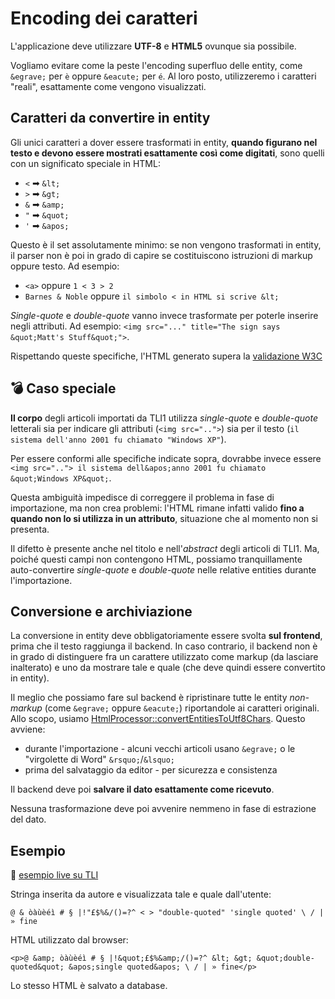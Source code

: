 # Encoding dei caratteri

L'applicazione deve utilizzare **UTF-8** e **HTML5** ovunque sia possibile.

Vogliamo evitare come la peste l'encoding superfluo delle entity, come `&egrave;` per `è` oppure `&eacute;` per `é`. Al loro posto, utilizzeremo i caratteri "reali", esattamente come vengono visualizzati.


## Caratteri da convertire in entity

Gli unici caratteri a dover essere trasformati in entity, **quando figurano nel testo e devono essere mostrati esattamente così come digitati**, sono quelli con un significato speciale in HTML:

- `<` ➡ `&lt;`
- `>` ➡ `&gt;`
- `&` ➡ `&amp;`
- `"` ➡ `&quot;`
- `'` ➡ `&apos;`

Questo è il set assolutamente minimo: se non vengono trasformati in entity, il parser non è poi in grado di capire se costituiscono istruzioni di markup oppure testo. Ad esempio:

- `<a>` oppure `1 < 3 > 2`
- `Barnes & Noble` oppure `il simbolo < in HTML si scrive &lt;`

*Single-quote* e *double-quote* vanno invece trasformate per poterle inserire negli attributi. Ad esempio: `<img src="..." title="The sign says &quot;Matt's Stuff&quot;">`.

Rispettando queste specifiche, l'HTML generato supera la [validazione W3C](https://validator.w3.org)


## 💣 Caso speciale

**Il corpo** degli articoli importati da TLI1 utilizza *single-quote* e *double-quote* letterali sia per indicare gli attributi (`<img src="..">`) sia per il testo (`il sistema dell'anno 2001 fu chiamato "Windows XP"`).

Per essere conformi alle specifiche indicate sopra, dovrabbe invece essere `<img src=".."> il sistema dell&apos;anno 2001 fu chiamato &quot;Windows XP&quot;`.

Questa ambiguità impedisce di correggere il problema in fase di importazione, ma non crea problemi: l'HTML rimane infatti valido **fino a quando non lo si utilizza in un attributo**, situazione che al momento non si presenta.

Il difetto è presente anche nel titolo e nell'*abstract* degli articoli di TLI1. Ma, poiché questi campi non contengono HTML, possiamo tranquillamente auto-convertire *single-quote* e *double-quote* nelle relative entities durante l'importazione.


## Conversione e archiviazione

La conversione in entity deve obbligatoriamente essere svolta **sul frontend**, prima che il testo raggiunga il backend. In caso contrario, il backend non è in grado di distinguere fra un carattere utilizzato come markup (da lasciare inalterato) e uno da mostrare tale e quale (che deve quindi essere convertito in entity).

Il meglio che possiamo fare sul backend è ripristinare tutte le entity *non-markup* (come `&egrave;` oppure `&eacute;`) riportandole ai caratteri originali. Allo scopo, usiamo [HtmlProcessor::convertEntitiesToUtf8Chars](https://github.com/TurboLabIt/TurboLab.it/blob/main/src/Service/Cms/HtmlProcessor.php). Questo avviene:

- durante l'importazione - alcuni vecchi articoli usano `&egrave;` o le "virgolette di Word" `&rsquo;`/`&lsquo;`
- prima del salvataggio da editor - per sicurezza e consistenza

Il backend deve poi **salvare il dato esattamente come ricevuto**.

Nessuna trasformazione deve poi avvenire nemmeno in fase di estrazione del dato.


## Esempio

🔗 [esempio live su TLI](https://turbolab.it/1939)

Stringa inserita da autore e visualizzata tale e quale dall'utente:

`@ & òàùèéì # § |!"£$%&/()=?^ < > "double-quoted" 'single quoted' \ / | » fine`

HTML utilizzato dal browser:

`<p>@ &amp; òàùèéì # § |!&quot;£$%&amp;/()=?^ &lt; &gt; &quot;double-quoted&quot; &apos;single quoted&apos; \ / | » fine</p>`

Lo stesso HTML è salvato a database.
